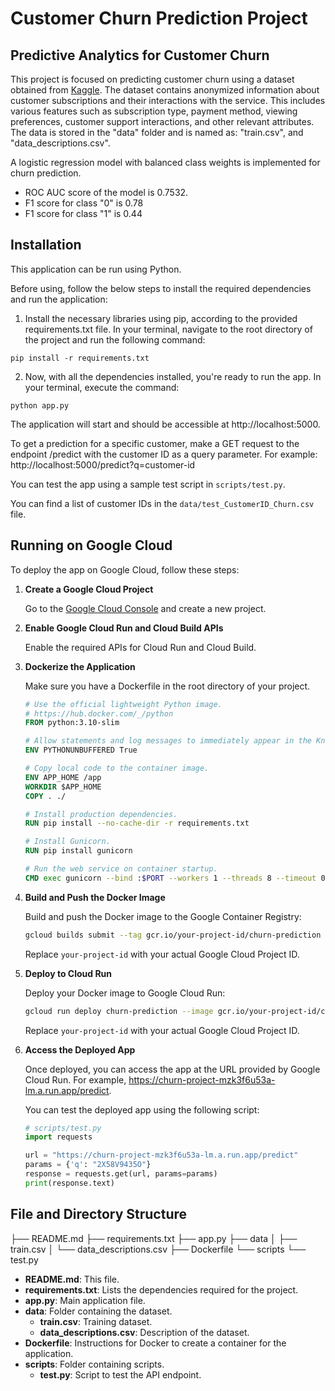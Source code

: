 # Customer Churn Prediction Project

## Predictive Analytics for Customer Churn

This project is focused on predicting customer churn using a dataset obtained from [Kaggle](https://www.kaggle.com/datasets/safrin03/predictive-analytics-for-customer-churn-dataset). The dataset contains anonymized information about customer subscriptions and their interactions with the service. This includes various features such as subscription type, payment method, viewing preferences, customer support interactions, and other relevant attributes. The data is stored in the "data" folder and is named as: "train.csv", and "data_descriptions.csv".

A logistic regression model with balanced class weights is implemented for churn prediction. 

- ROC AUC score of the model is 0.7532.
- F1 score for class "0" is 0.78
- F1 score for class "1" is 0.44

## Installation

This application can be run using Python. 

Before using, follow the below steps to install the required dependencies and run the application:

1. Install the necessary libraries using pip, according to the provided requirements.txt file. In your terminal, navigate to the root directory of the project and run the following command:


`pip install -r requirements.txt`


2. Now, with all the dependencies installed, you're ready to run the app. In your terminal, execute the command:


`python app.py`


The application will start and should be accessible at  http://localhost:5000.

To get a prediction for a specific customer, make a GET request to the endpoint /predict with the customer ID as a query parameter. For example: http://localhost:5000/predict?q=customer-id

You can test the app using a sample test script in `scripts/test.py`.

You can find a list of customer IDs in the `data/test_CustomerID_Churn.csv` file.

## Running on Google Cloud

To deploy the app on Google Cloud, follow these steps:

1. **Create a Google Cloud Project**

    Go to the [Google Cloud Console](https://console.cloud.google.com/) and create a new project.

2. **Enable Google Cloud Run and Cloud Build APIs**

    Enable the required APIs for Cloud Run and Cloud Build.

3. **Dockerize the Application**

    Make sure you have a Dockerfile in the root directory of your project.

    ```Dockerfile
    # Use the official lightweight Python image.
    # https://hub.docker.com/_/python
    FROM python:3.10-slim

    # Allow statements and log messages to immediately appear in the Knative logs
    ENV PYTHONUNBUFFERED True

    # Copy local code to the container image.
    ENV APP_HOME /app
    WORKDIR $APP_HOME
    COPY . ./

    # Install production dependencies.
    RUN pip install --no-cache-dir -r requirements.txt

    # Install Gunicorn.
    RUN pip install gunicorn

    # Run the web service on container startup.
    CMD exec gunicorn --bind :$PORT --workers 1 --threads 8 --timeout 0 app:app
    ```

4. **Build and Push the Docker Image**

    Build and push the Docker image to the Google Container Registry:

    ```bash
    gcloud builds submit --tag gcr.io/your-project-id/churn-prediction
    ```

    Replace `your-project-id` with your actual Google Cloud Project ID.

5. **Deploy to Cloud Run**

    Deploy your Docker image to Google Cloud Run:

    ```bash
    gcloud run deploy churn-prediction --image gcr.io/your-project-id/churn-prediction --platform managed --region us-central1 --allow-unauthenticated
    ```

    Replace `your-project-id` with your actual Google Cloud Project ID.

6. **Access the Deployed App**

    Once deployed, you can access the app at the URL provided by Google Cloud Run. For example, https://churn-project-mzk3f6u53a-lm.a.run.app/predict.

    You can test the deployed app using the following script:

    ```python
    # scripts/test.py
    import requests

    url = "https://churn-project-mzk3f6u53a-lm.a.run.app/predict"
    params = {'q': "2X58V9435O"}
    response = requests.get(url, params=params)
    print(response.text)
    ```

## File and Directory Structure
├── README.md ├── requirements.txt ├── app.py ├── data │ ├── train.csv │ └── data_descriptions.csv ├── Dockerfile └── scripts └── test.py


- **README.md**: This file.
- **requirements.txt**: Lists the dependencies required for the project.
- **app.py**: Main application file.
- **data**: Folder containing the dataset.
  - **train.csv**: Training dataset.
  - **data_descriptions.csv**: Description of the dataset.
- **Dockerfile**: Instructions for Docker to create a container for the application.
- **scripts**: Folder containing scripts.
  - **test.py**: Script to test the API endpoint.